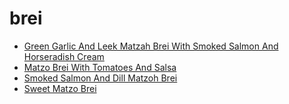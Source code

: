 # brei

 * [Green Garlic And Leek Matzah Brei With Smoked Salmon And Horseradish Cream](../index/g/green-garlic-and-leek-matzah-brei-with-smoked-salmon-and-horseradish-cream.json)
 * [Matzo Brei With Tomatoes And Salsa](../index/m/matzo-brei-with-tomatoes-and-salsa-352030.json)
 * [Smoked Salmon And Dill Matzoh Brei](../index/s/smoked-salmon-and-dill-matzoh-brei-101043.json)
 * [Sweet Matzo Brei](../index/s/sweet-matzo-brei.json)
